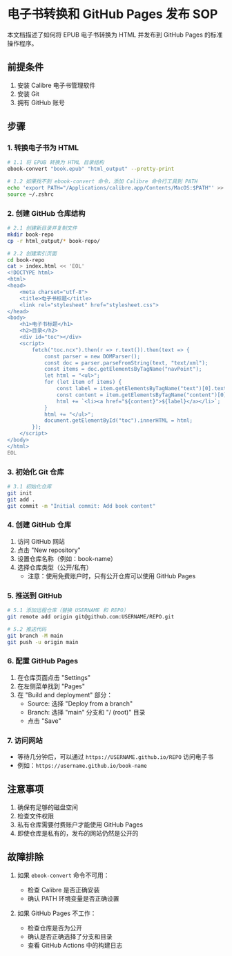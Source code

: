 # 电子书转换和 GitHub Pages 发布 SOP

本文档描述了如何将 EPUB 电子书转换为 HTML 并发布到 GitHub Pages 的标准操作程序。

## 前提条件

1. 安装 Calibre 电子书管理软件
2. 安装 Git
3. 拥有 GitHub 账号

## 步骤

### 1. 转换电子书为 HTML

```bash
# 1.1 将 EPUB 转换为 HTML 目录结构
ebook-convert "book.epub" "html_output" --pretty-print

# 1.2 如果找不到 ebook-convert 命令，添加 Calibre 命令行工具到 PATH
echo 'export PATH="/Applications/calibre.app/Contents/MacOS:$PATH"' >> ~/.zshrc
source ~/.zshrc
```

### 2. 创建 GitHub 仓库结构

```bash
# 2.1 创建新目录并复制文件
mkdir book-repo
cp -r html_output/* book-repo/

# 2.2 创建索引页面
cd book-repo
cat > index.html << 'EOL'
<!DOCTYPE html>
<html>
<head>
    <meta charset="utf-8">
    <title>电子书标题</title>
    <link rel="stylesheet" href="stylesheet.css">
</head>
<body>
    <h1>电子书标题</h1>
    <h2>目录</h2>
    <div id="toc"></div>
    <script>
        fetch("toc.ncx").then(r => r.text()).then(text => {
            const parser = new DOMParser();
            const doc = parser.parseFromString(text, "text/xml");
            const items = doc.getElementsByTagName("navPoint");
            let html = "<ul>";
            for (let item of items) {
                const label = item.getElementsByTagName("text")[0].textContent;
                const content = item.getElementsByTagName("content")[0].getAttribute("src");
                html += `<li><a href="${content}">${label}</a></li>`;
            }
            html += "</ul>";
            document.getElementById("toc").innerHTML = html;
        });
    </script>
</body>
</html>
EOL
```

### 3. 初始化 Git 仓库

```bash
# 3.1 初始化仓库
git init
git add .
git commit -m "Initial commit: Add book content"
```

### 4. 创建 GitHub 仓库

1. 访问 GitHub 网站
2. 点击 "New repository"
3. 设置仓库名称（例如：book-name）
4. 选择仓库类型（公开/私有）
   - 注意：使用免费账户时，只有公开仓库可以使用 GitHub Pages

### 5. 推送到 GitHub

```bash
# 5.1 添加远程仓库（替换 USERNAME 和 REPO）
git remote add origin git@github.com:USERNAME/REPO.git

# 5.2 推送代码
git branch -M main
git push -u origin main
```

### 6. 配置 GitHub Pages

1. 在仓库页面点击 "Settings"
2. 在左侧菜单找到 "Pages"
3. 在 "Build and deployment" 部分：
   - Source: 选择 "Deploy from a branch"
   - Branch: 选择 "main" 分支和 "/ (root)" 目录
   - 点击 "Save"

### 7. 访问网站

- 等待几分钟后，可以通过 `https://USERNAME.github.io/REPO` 访问电子书
- 例如：`https://username.github.io/book-name`

## 注意事项

1. 确保有足够的磁盘空间
2. 检查文件权限
3. 私有仓库需要付费账户才能使用 GitHub Pages
4. 即使仓库是私有的，发布的网站仍然是公开的

## 故障排除

1. 如果 `ebook-convert` 命令不可用：
   - 检查 Calibre 是否正确安装
   - 确认 PATH 环境变量是否正确设置

2. 如果 GitHub Pages 不工作：
   - 检查仓库是否为公开
   - 确认是否正确选择了分支和目录
   - 查看 GitHub Actions 中的构建日志 